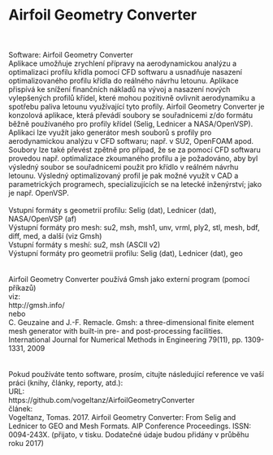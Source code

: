 # Airfoil Geometry Converter
<BR>
<BR>
Software: Airfoil Geometry Converter
<BR>
Aplikace umožňuje zrychlení přípravy na aerodynamickou analýzu a optimalizaci profilu křídla pomocí CFD softwaru a usnadňuje nasazení optimalizovaného profilu křídla do reálného návrhu letounu. Aplikace přispívá ke snížení finančních nákladů na vývoj a nasazení nových vylepšených profilů křídel, které mohou pozitivně ovlivnit aerodynamiku a spotřebu paliva letounu využívající tyto profily. Airfoil Geometry Converter je konzolová aplikace, která převádí soubory se souřadnicemi z/do formátu běžně používaného pro profily křídel (Selig, Lednicer a NASA/OpenVSP). Aplikaci lze využít jako generátor mesh souborů s profily pro aerodynamickou analýzu v CFD softwaru; např. v SU2, OpenFOAM apod. Soubory lze také převést zpětně pro případ, že se za pomocí CFD softwaru provedou např. optimalizace zkoumaného profilu a je požadováno, aby byl výsledný soubor se souřadnicemi použit pro křídlo v reálném návrhu letounu. Výsledný optimalizovaný profil je pak možné využít v CAD a parametrických programech, specializujících se na letecké inženýrství; jako je např. OpenVSP.
<BR>
<BR>
Vstupní formáty s geometrií profilu: Selig (dat), Lednicer (dat), NASA/OpenVSP (af)
<BR>
Výstupní formáty pro mesh: su2, msh, msh1, unv, vrml, ply2, stl, mesh, bdf, diff, med, a další (viz Gmsh)
<BR>
Vstupní formáty s meshí: su2, msh (ASCII v2)
<BR>
Výstupní formáty pro geometrii profilu: Selig (dat), Lednicer (dat), geo
<BR>
<BR>
<BR>
Airfoil Geometry Converter používá Gmsh jako externí program (pomocí příkazů)
<BR>
viz:
<BR>
http://gmsh.info/
<BR>
nebo
<BR>
C. Geuzaine and J.-F. Remacle. Gmsh: a three-dimensional finite element mesh generator with built-in pre- and post-processing facilities. International Journal for Numerical Methods in Engineering 79(11), pp. 1309-1331, 2009
<BR>
<BR>
<BR>
Pokud používáte tento software, prosím, citujte následující reference ve vaší práci (knihy, články, reporty, atd.):
<BR>
URL:<BR>
https://github.com/vogeltanz/AirfoilGeometryConverter
<BR>
článek:<BR>
Vogeltanz, Tomas. 2017. Airfoil Geometry Converter: From Selig and Lednicer to GEO and Mesh Formats.
AIP Conference Proceedings. ISSN: 0094-243X. (přijato, v tisku. Dodatečné údaje budou přidány v průběhu roku 2017)

